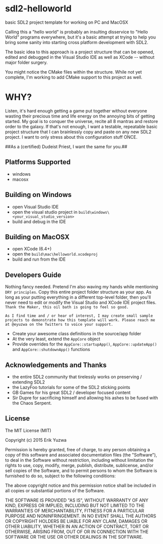 # sdl2-helloworld
basic SDL2 project template for working on PC and MacOSX

Calling this a "hello world" is probably an insulting disservice to "Hello World" programs
everywhere, but it's a basic attempt at trying to help you bring some sanity into starting
cross platform development with SDL2.

The basic idea to this approach is a project structure that can be opened, edited and
debugged in the Visual Studio IDE as well as XCode -- without major folder surgery.

You might notice the CMake files within the structure. While not yet complete, I'm
working to add CMake support to this project as well.

# WHY?
Listen, it's hard enough getting a game put together without everyone wasting their precious
time and life energy on the annoying bits of getting started. My goal is to conquer the 
universe, recite all 8 mantras and restore order to the galaxy. If that's not enough, I 
want a testable, repeatable basic project structure that I can brainlessly copy and 
paste on any new SDL2 project. I want to only stress about this configuration stuff 
ONCE.

##As a (certified) Dudeist Priest, I want the same for you.##

## Platforms Supported
* windows
* macosx

## Building on Windows
* open Visual Studio IDE 
* open the visual studio project in `build\windows\<your_visual_studio_version>`
* build and debug in the IDE

## Building on MacOSX
* open XCode (6.4+)
* open the `build\mac\helloworld.xcodeproj`
* build and run from the IDE

## Developers Guide
Nothing fancy needed. Pretend I'm also waving my hands while mentioning `DRY principles`. Copy this entire
project folder structure as your app. As long as your putting everything in a different top-level folder,
then you'll never need to edit or modify the Visual Studio and XCode IDE project files. 
`Thank the Maker, this oil bath is going to feel so good.`

`As I find time and / or hear of interest, I may create small sample projects to demonstrate how this template
will work. Please reach me at @eyuzwa on the Twitters to voice your support.`

* Create your awesome class definitions in the source/app folder
* At the very least, extend the `AppCore` object
* Provide overrides for the `AppCore::startupApp()`, `AppCore::updateApp()` and `AppCore::shutdownApp()` functions

## Acknowledgements and Thanks
* the entire SDL2 community that tirelessly works on preserving / extending SDL2
* the LazyFoo tutorials for some of the SDL2 sticking points
* GB Games for his great SDL2 / developer focused content
* Sir Dupre for sacrificing himself and allowing his ashes to be fused with the Chaos Serpent.

## License

The MIT License (MIT)

Copyright (c) 2015 Erik Yuzwa

Permission is hereby granted, free of charge, to any person obtaining a copy
of this software and associated documentation files (the "Software"), to deal
in the Software without restriction, including without limitation the rights
to use, copy, modify, merge, publish, distribute, sublicense, and/or sell
copies of the Software, and to permit persons to whom the Software is
furnished to do so, subject to the following conditions:

The above copyright notice and this permission notice shall be included in all
copies or substantial portions of the Software.

THE SOFTWARE IS PROVIDED "AS IS", WITHOUT WARRANTY OF ANY KIND, EXPRESS OR
IMPLIED, INCLUDING BUT NOT LIMITED TO THE WARRANTIES OF MERCHANTABILITY,
FITNESS FOR A PARTICULAR PURPOSE AND NONINFRINGEMENT. IN NO EVENT SHALL THE
AUTHORS OR COPYRIGHT HOLDERS BE LIABLE FOR ANY CLAIM, DAMAGES OR OTHER
LIABILITY, WHETHER IN AN ACTION OF CONTRACT, TORT OR OTHERWISE, ARISING FROM,
OUT OF OR IN CONNECTION WITH THE SOFTWARE OR THE USE OR OTHER DEALINGS IN THE
SOFTWARE.






